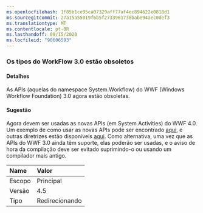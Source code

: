 ```yaml
---
ms.openlocfilehash: 1f85b1ce95ca07329aff77af4ec894622e0818d1
ms.sourcegitcommit: 27a15a55019f6b5f2733961738babe94aec0def3
ms.translationtype: MT
ms.contentlocale: pt-BR
ms.lasthandoff: 09/15/2020
ms.locfileid: "90606593"
---
```

### <a name="workflow-30-types-are-obsolete"></a>Os tipos do WorkFlow 3.0 estão obsoletos

#### <a name="details"></a>Detalhes

As APIs (aquelas do namespace System.Workflow) do WWF (Windows Workflow Foundation) 3.0 agora estão obsoletas.

#### <a name="suggestion"></a>Sugestão

Agora devem ser usadas as novas APIs (em System.Activities) do WWF 4.0. Um exemplo de como usar as novas APIs pode ser encontrado [aqui](~/docs/framework/windows-workflow-foundation/how-to-update-the-definition-of-a-running-workflow-instance.md), e outras diretrizes estão disponíveis [aqui](/archive/blogs/workflowteam/wf3-types-marked-obsolete-in-net-4-5). Como alternativa, uma vez que as APIs do WWF 3.0 ainda têm suporte, elas poderão ser usadas, e o aviso de hora da compilação deve ser evitado suprimindo-o ou usando um compilador mais antigo.

| Name    | Valor       |
|:--------|:------------|
| Escopo   | Principal       |
| Versão | 4.5         |
| Tipo    | Redirecionando |
